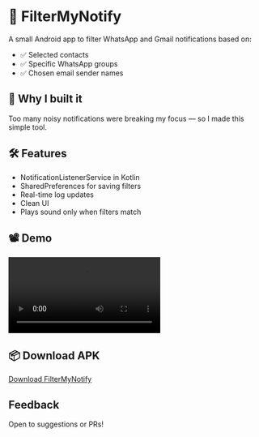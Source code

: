 # 🚀 FilterMyNotify 

A small Android app to filter WhatsApp and Gmail notifications based on:
- ✅ Selected contacts  
- ✅ Specific WhatsApp groups  
- ✅ Chosen email sender names  

## 📌 Why I built it  
Too many noisy notifications were breaking my focus — so I made this simple tool.

## 🛠️ Features  
- NotificationListenerService in Kotlin  
- SharedPreferences for saving filters  
- Real-time log updates  
- Clean UI  
- Plays sound only when filters match  

## 📽️ Demo  

![App Demo](FilterMyNotifyDemo.mp4)  


## 📦 Download APK  
[Download FilterMyNotify](https://lnkd.in/gACGWSdg )

## Feedback  
Open to suggestions or PRs!

